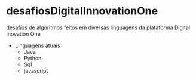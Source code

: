 # desafiosDigitalInnovationOne
desafios de algoritmos feitos em diversas linguagens da plataforma Digital Inovation One
- Linguagens atuais
  - Java
  - Python
  - Sql
  - javascript 
